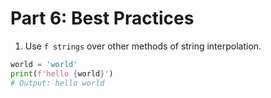 # Part 6: Best Practices

1. Use `f strings` over other methods of string interpolation.

```python
world = 'world'
print(f'hello {world}')
# Output: hello world
```
